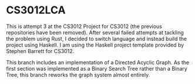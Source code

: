 # CS3012LCA
This is attempt 3 at the CS3012 Project for CS3012 (the previous repositories have been removed). After several failed attempts at tackling the problem using Rust, I decided to switch language and instead build the project using Haskell. I am using the Haskell project template provided by Stephen Barrett for CS3012.

This branch includes an implementation of a Directed Acyclic Graph. As the first section was implemented as a Binary Search Tree rather than a Binary Tree, this branch reworks the graph system almost entirely.
